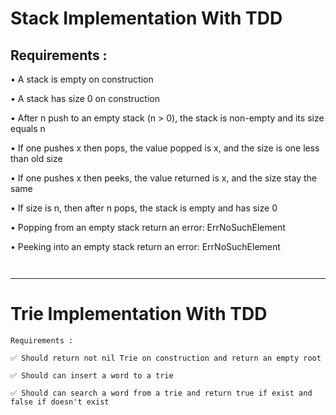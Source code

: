 Stack Implementation With TDD
===

Requirements :
-
• A stack is empty on construction

• A stack has size 0 on construction

• After n push to an empty stack (n > 0), the stack is non-empty and its size equals n

• If one pushes x then pops, the value popped is x, and the size is one less than old size

• If one pushes x then peeks, the value returned is x, and the size stay the same

• If size is n, then after n pops, the stack is empty and has size 0

• Popping from an empty stack  return an error: ErrNoSuchElement

• Peeking into an empty stack  return an error: ErrNoSuchElement

`
`

---
Trie Implementation With TDD
===

`Requirements : `
```
✅ Should return not nil Trie on construction and return an empty root

✅ Should can insert a word to a trie

✅ Should can search a word from a trie and return true if exist and false if doesn't exist
```